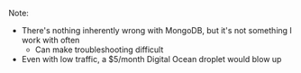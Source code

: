 <!-- .slide: data-background="resources/mongodb.gif" data-background-size="cover" data-background-position="center top" -->

Note:

* There's nothing inherently wrong with MongoDB, but it's not something I work with often
    - Can make troubleshooting difficult
* Even with low traffic, a $5/month Digital Ocean droplet would blow up
